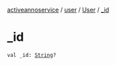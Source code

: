[activeannoservice](../../index.md) / [user](../index.md) / [User](index.md) / [_id](./_id.md)

# _id

`val _id: `[`String`](https://kotlinlang.org/api/latest/jvm/stdlib/kotlin/-string/index.html)`?`